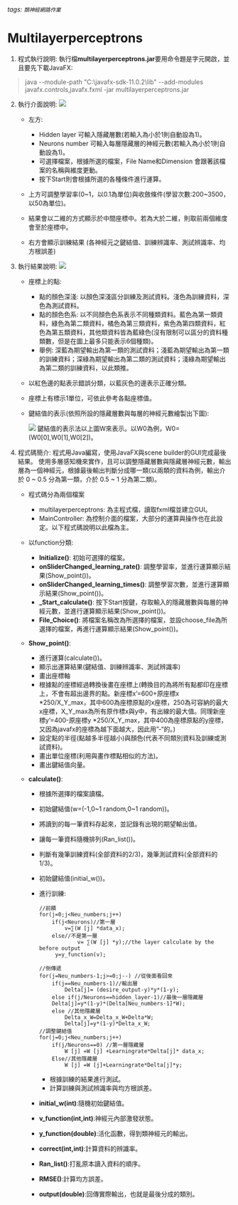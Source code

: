 ###### tags: `類神經網路作業`
# Multilayerperceptrons

1. 程式執行說明:
   執行檔**multilayerperceptrons.jar**要用命令題是字元開啟，並且要先下載JavaFX:
>    java --module-path "C:\javafx-sdk-11.0.2\lib" --add-modules javafx.controls,javafx.fxml -jar multilayerperceptrons.jar
   
2. 執行介面說明:
   ![](https://i.imgur.com/IPlXyG1.png)

    * 左方:
        * Hidden layer 可輸入隱藏層數(若輸入為小於1則自動設為1)。
        * Neurons number 可輸入每層隱藏層的神經元數(若輸入為小於1則自動設為1)。
        * 可選擇檔案，根據所選的檔案，File Name和Dimension 會跟著該檔案的名稱與維度更動。
        * 按下Start則會根據所選的各種條件進行運算。

    * 上方可調整學習率(0~1，以0.1為單位)與收斂條件(學習次數:200~3500，以50為單位)。
    * 結果會以二維的方式顯示於中間座標中。若為大於二維，則取前兩個維度會至於座標中。
    * 右方會顯示訓練結果 (各神經元之鍵結值、訓練辨識率、測試辨識率、均方根誤差)


3. 執行結果說明:
   ![](https://i.imgur.com/QqX92c7.png)
    * 座標上的點:
        * 點的顏色深淺:
          以顏色深淺區分訓練及測試資料。淺色為訓練資料，深色為測試資料。
        * 點的顏色色系:
          以不同顏色色系表示不同種類資料。藍色為第一類資料，綠色為第二類資料，橘色為第三類資料，紫色為第四類資料，紅色為第五類資料，其他類資料皆為藍綠色(沒有限制可以區分的資料種類數，但是在圖上最多只能表示6個種類)。
        * 舉例:
          深藍為期望輸出為第一類的測試資料；淺藍為期望輸出為第一類的訓練資料；深綠為期望輸出為第二類的測試資料；淺綠為期望輸出為第二類的訓練資料，以此類推。
    * 以紅色邊的點表示錯誤分類，以藍灰色的邊表示正確分類。
    * 座標上有標示1單位，可依此參考各點座標值。
    * 鍵結值的表示(依照所設的隱藏層數與每層的神經元數繪製出下圖):

      ![](https://i.imgur.com/V2fRF6J.png)
      鍵結值的表示法以上圖W來表示。以W0為例，W0=(W0[0],W0[1],W0[2])。


4. 程式碼簡介:
   程式用Java編寫，使用JavaFX與scene builder的GUI完成最後結果。 使用多層感知機來實作，且可以調整隱藏層數與隱藏層神經元數，輸出層為一個神經元，根據最後輸出判斷分成哪一類(以兩類的資料為例，輸出介於 0 ~ 0.5 分為第一類，介於 0.5 ~ 1 分為第二類)。
    * 程式碼分為兩個檔案
        * multilayerperceptrons: 為主程式檔，讀取fxml檔並建立GUI。
	    * MainController: 為控制介面的檔案，大部分的運算與操作也在此設定。以下程式碼說明以此檔為主。	
	* 以function分類:
	    * **Initialize()**: 初始可選擇的檔案。
        * **onSliderChanged_learning_rate()**: 調整學習率，並進行運算顯示結果(Show_point())。
        * **onSliderChanged_learning_times()**: 調整學習次數，並進行運算顯示結果(Show_point())。
        * **_Start_calculate()**: 按下Start按鍵，存取輸入的隱藏層數與每層的神經元數，並進行運算顯示結果(Show_point())。
        * **File_Choice()**: 將檔案名稱改為所選擇的檔案，並設choose_file為所選擇的檔案，再進行運算顯示結果(Show_point())。

	 * **Show_point()**:	
	    * 進行運算(calculate())。
	    * 顯示出運算結果(鍵結值、訓練辨識率、測試辨識率)
	    * 畫出座標軸
	    * 根據點的座標經過轉換後畫在座標上(轉換目的為將所有點都印在座標上，不會有超出邊界的點。新座標x’=600+原座標x *250/X_Y_max，其中600為座標原點的x座標，250為可容納的最大x座標，X_Y_max為所有原作標x與y中，有出線的最大值。同理新座標y’=400-原座標y *250/X_Y_max，其中400為座標原點的y座標，又因為javafx的座標為越下面越大，因此用”-“的。)
	    * 設定點的半徑(點越多半徑越小)與顏色(代表不同類別資料及訓練或測試資料)。
	    * 畫出單位座標(利用與畫作標點相似的方法)。
	    * 畫出鍵結值向量。
	 * **calculate()**:
	    * 根據所選擇的檔案讀檔。
	    * 初始鍵結值(w=(-1,0~1 random,0~1 random))。
	    * 將讀到的每一筆資料存起來，並記錄有出現的期望輸出值。
	    * 讓每一筆資料隨機排列(Ran_list())。
	    * 判斷有幾筆訓練資料(全部資料的2/3)，幾筆測試資料(全部資料的1/3)。
	    * 初始鍵結值(initial_w())。
	    * 進行訓練:
            ```
            //前饋
            for(j=0;j<Neu_numbers;j++)
                if(j<Neurons)//第一層
                    v=∑(W [j] *data_x);
                else//不是第一層
                        v= ∑(W [j] *y);//the layer calculate by the before output	
                 y=y_function(v);

            //倒傳遞
            for(j=Neu_numbers-1;j>=0;j--) //從後面看回來
                if(j==Neu_numbers-1)//輸出層
                    Delta[j]= (desire_output-y)*y*(1-y);
                else if(j/Neurons==hidden_layer-1)//最後一層隱藏層					
                Delta[j]=y*(1-y)*(Delta[Neu_numbers-1]*W);
                else //其他隱藏層
                    Delta_x_W=Delta_x_W+Delta*W;
                    Delta[j]=y*(1-y)*Delta_x_W;
            //調整鍵結值
            for(j=0;j<Neu_numbers;j++)
                if(j/Neurons==0) //第一層隱藏層
                    W [j] =W [j] +Learningrate*Delta[j]* data_x;
                Else//其他隱藏層
                    W [j] =W [j]+Learningrate*Delta[j]*y;
            ```
	    
            * 根據訓練的結果進行測試。
            * 計算訓練與測試辨識率與均方根誤差。
	    * **initial_w(int)**:隨機初始鍵結值。
        * **v_function(int,int)**:神經元內部激發狀態。
        * **y_function(double)**:活化函數，得到類神經元的輸出。
        * **correct(int,int)**:計算資料的辨識率。
        * **Ran_list()**:打亂原本讀入資料的順序。
        * **RMSE()**:計算均方誤差。
        * **output(double)**:回傳實際輸出，也就是最後分成的類別。




